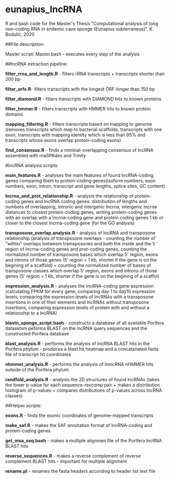 # eunapius_lncRNA
R and bash code for the Master's Thesis "Computational analysis of long non-coding RNA in endemic cave sponge (Eunapius subterraneus)", K. Bodulić, 2020


##File description:

Master script: Master.bash - executes every step of the analysis



##lncRNA extraction pipeline:

**filter_rrna_and_length.R** - filters rRNA transcripts + transcripts shorter than 200 bp

**filter_orfs.R**- filters transcripts with the longest ORF longer than 150 bp

**filter_diamond.R** - filters transcripts with DIAMOND hits to known proteins

**filter_hmmer.R** - filters transcripts with HMMER hits to known protein domains

**mapping_filtering.R** - filters transcripts based on mapping to genome (removes transcripts which map to bacterial scaffolds, transcripts with one exon, transcripts with mapping identity which is less than 95% and transcripts whose exons overlap protein-coding exons)

**find_consensus.R** - finds a miminal-overlapping consensus of lncRNA assembled with rnaSPAdes and Trinity


#lncRNA analysis scripts:

**main_features.R** - analyses the main features of found lncRNA-coding genes comparing them to protein-coding genes(isoform numbers, exon numbers, exon, intron, transcript and gene lengths, splice sites, GC content)

**lncrna_and_prot_relationship.R** - analysis the relationship of protein-coding genes and lncRNA coding genes. distribution of lengths and numbers of overlapping, intronic and intergenic lncrna, intergenic lncrna distances to closest protein-coding genes, writing protein-coding genes with an overlap with a lncrna-coding gene and protein coding genes 1 kb or closer to the closest lncrna-coding gene (for the GO analysis)

**transposone_overlap.analysis.R** - analysis of lncRNA and transposone relationship (analysis of transposone overlaps - counting the number of "within" overlaps betweem 
tramsposones and both the inside and the 5 ' region of lncrna-coding genes and prot-coding genes, counting the normalized number of transposone bases which overlap 5' region, exons and introns of those genes (5' region = 1 kb, shorter if the gene is on the begining of a scaffold) + counting the normalized number of bases of transposone classes which overlap 5' region, exons and introns of those genes (5' region = 1 kb, shorter if the gene is on the begining of a scaffol)

**expression_analysis.R** - analyses the lncRNA-coding gene expression (calculating FPKM for every gene, comparing day 1 to day10 expression levels, comparing the expression levels of lncRNAs with a transposone insertions in one of their elements and lncRNAs without transposone insertions, comparing expression levels of protein with and without a relationship to a lncRNA)

**blastn_sponge_script.bash** - constructs a database of all available Porifera datasetsm peforms BLAST on the lncRNA query sequences and the constructed Porifera database

**blast_analysis.R** - performs the analysis of lncRNA BLAST hits in the Porifera phylum -  produces a blast hit heatmap and a concatanated fasta file of  transcript hit coordinates

**nhmmer_analysis.R** - performs the analysis of lmncRNA nHMMER hits outside of the Porifera phylum

**randfold_analysis.R** - analysis the 2D structures of found lncRNAs (takes the lower p-value for each sequence-revcomp pair + makes a distribution histogram of p-values + compares distributions of p-values across lncRNA classes)



##Helper scripts:

**exons.R** - finds the exonic coordinates of genome-mapped transcripts

**make_saf.R** - makes the SAF annotation format of lncRNA-coding and protein-coding genes

**get_msa_seq.bash** - makes a multiple alignmen file of the Porifera lncRNA BLAST hits

**reverse_sequences.R** - makes a reverse complement of reverse complement BLAST hits - important for multiple alignment

**rename.pl** - renames the fasta headers according to header list text file

